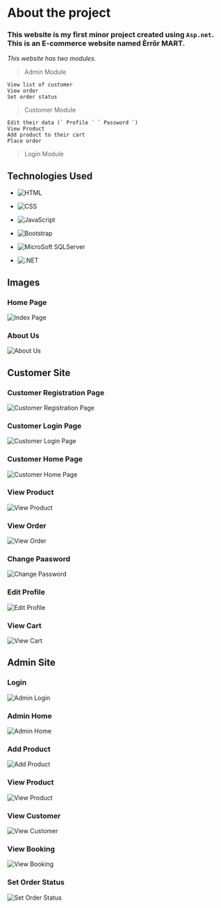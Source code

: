 # About the project
### This website is my first minor project created using ` Asp.net `. This is an E-commerce website named Èrrôr MART.
_This website has two modules._
> Admin Module
```
View list of customer
View order
Set order status
```
> Customer Module
```
Edit their data (` Profile ` ` Password `)
View Product
Add product to their cart
Place order
```
> Login Module

##  Technologies Used
* ![HTML](https://img.shields.io/badge/HTML-239?style=for-the-badge&logo=html5&logoColor=white)
* ![CSS](https://img.shields.io/badge/CSS-0175C2?&style=for-the-badge&logo=css3&logoColor=whit)

* ![JavaScript](https://img.shields.io/badge/JavaScript-F7DF1E?style=for-the-badge&logo=javascript&logoColor=black)

* ![Bootstrap](https://img.shields.io/badge/Bootstrap-563D7C?style=for-the-badge&logo=bootstrap&logoColor=white)

*  ![MicroSoft SQLServer](https://img.shields.io/badge/Microsoft%20SQL%20Server-CC2927?style=for-the-badge&logo=microsoft%20sql%20server&logoColor=whit)
*  ![.NET](https://img.shields.io/badge/.NET-5C2D91?style=for-the-badge&logo=.net&logoColor=white)


##  Images
### Home Page
![Index Page](https://github.com/devilvirus07/ecommerce/blob/master/images(readme)/index.png)
### About Us
![About Us](https://github.com/devilvirus07/ecommerce/blob/master/images(readme)/about.png)
## Customer Site
### Customer Registration Page
![Customer Registration Page](https://github.com/devilvirus07/ecommerce/blob/master/images(readme)/cust_reg.png)
### Customer Login Page
![Customer Login Page](https://github.com/devilvirus07/ecommerce/blob/master/images(readme)/cust_login.png)
### Customer Home Page
![Customer Home Page](https://github.com/devilvirus07/ecommerce/blob/master/images(readme)/cust_home.png)
### View Product
![View Product](https://github.com/devilvirus07/ecommerce/blob/master/images(readme)/view_prod_cust.png)
### View Order
![View Order](https://github.com/devilvirus07/ecommerce/blob/master/images(readme)/cust_view_order.png)
### Change Paasword
![Change Password](https://github.com/devilvirus07/ecommerce/blob/master/images(readme)/change_pwd.png)
### Edit Profile
![Edit Profile](https://github.com/devilvirus07/ecommerce/blob/master/images(readme)/edit_profile.png)
### View Cart
![View Cart](https://github.com/devilvirus07/ecommerce/blob/master/images(readme)/view_cart.png)
## Admin Site
### Login
![Admin Login](https://github.com/devilvirus07/ecommerce/blob/master/images(readme)/admin_login.png)
### Admin Home
![Admin Home](https://github.com/devilvirus07/ecommerce/blob/master/images(readme)/admin_home.png)
### Add Product
![Add Product](https://github.com/devilvirus07/ecommerce/blob/master/images(readme)/add_prod.png)
### View Product
![View Product](https://github.com/devilvirus07/ecommerce/blob/master/images(readme)/view_prod_admin.png)
### View Customer
![View Customer](https://github.com/devilvirus07/ecommerce/blob/master/images(readme)/view_cust.png)
### View Booking
![View Booking](https://github.com/devilvirus07/ecommerce/blob/master/images(readme)/view_booking.png)
### Set Order Status
![Set Order Status](https://github.com/devilvirus07/ecommerce/blob/master/images(readme)/set_order_status.png)
